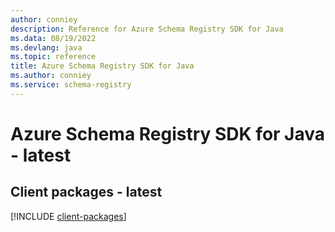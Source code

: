 ```yaml
---
author: conniey
description: Reference for Azure Schema Registry SDK for Java
ms.data: 08/19/2022
ms.devlang: java
ms.topic: reference
title: Azure Schema Registry SDK for Java
ms.author: conniey
ms.service: schema-registry
---
```

# Azure Schema Registry SDK for Java - latest

## Client packages - latest
[!INCLUDE [client-packages](schema-registry-client-index.md)]